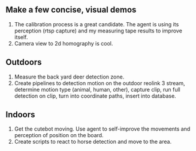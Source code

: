## Make a few concise, visual demos
1. The calibration process is a great candidate. The agent is using its perception (rtsp capture) and my measuring tape results to improve itself.
2. Camera view to 2d homography is cool.

## Outdoors
1. Measure the back yard deer detection zone.
2. Create pipelines to detection motion on the outdoor reolink 3 stream, determine motion type (animal, human, other), capture clip, run full detection on clip, turn into coordinate paths, insert into database. 

## Indoors
1. Get the cutebot moving. Use agent to self-improve the movements and perception of position on the board.
2. Create scripts to react to horse detection and move to the area. 